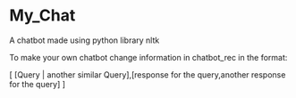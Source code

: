 # My_Chat
A chatbot made using python library nltk 

To make your own chatbot change information in chatbot_rec in the format:

[
[Query | another similar Query],[response for the query,another response for the query]
]
